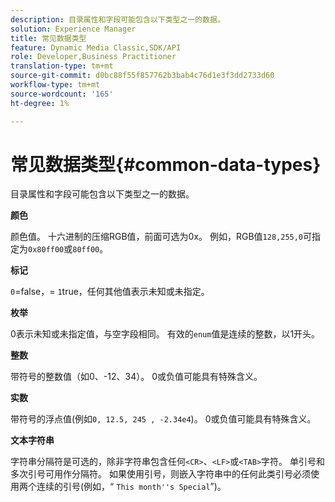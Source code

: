 ```yaml
---
description: 目录属性和字段可能包含以下类型之一的数据。
solution: Experience Manager
title: 常见数据类型
feature: Dynamic Media Classic,SDK/API
role: Developer,Business Practitioner
translation-type: tm+mt
source-git-commit: d0bc88f55f857762b3bab4c76d1e3f3dd2733d60
workflow-type: tm+mt
source-wordcount: '165'
ht-degree: 1%

---
```



# 常见数据类型{#common-data-types}

目录属性和字段可能包含以下类型之一的数据。

**颜色**

颜色值。 十六进制的压缩RGB值，前面可选为0x。 例如，RGB值`128,255,0`可指定为`0x80ff00`或`80ff00`。

**标记**

`0`=false，= `1`true，任何其他值表示未知或未指定。

**枚举**

0表示未知或未指定值，与空字段相同。 有效的`enum`值是连续的整数，以1开头。

**整数**

带符号的整数值（如0、-12、34）。 0或负值可能具有特殊含义。

**实数**

带符号的浮点值(例如`0, 12.5, 245 , -2.34e4`)。 0或负值可能具有特殊含义。

**文本字符串**

字符串分隔符是可选的，除非字符串包含任何`<CR>`、`<LF>`或`<TAB>`字符。 单引号和多次引号可用作分隔符。 如果使用引号，则嵌入字符串中的任何此类引号必须使用两个连续的引号(例如，“ `This month''s Special`”)。

